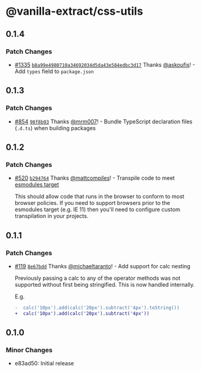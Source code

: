 # @vanilla-extract/css-utils

## 0.1.4

### Patch Changes

- [#1335](https://github.com/vanilla-extract-css/vanilla-extract/pull/1335) [`b8a99e4980710a34692034d5da43e584edbc3d17`](https://github.com/vanilla-extract-css/vanilla-extract/commit/b8a99e4980710a34692034d5da43e584edbc3d17) Thanks [@askoufis](https://github.com/askoufis)! - Add `types` field to `package.json`

## 0.1.3

### Patch Changes

- [#854](https://github.com/vanilla-extract-css/vanilla-extract/pull/854) [`98f8b03`](https://github.com/vanilla-extract-css/vanilla-extract/commit/98f8b0387d661b77705d2cd83ab3095434e1223e) Thanks [@mrm007](https://github.com/mrm007)! - Bundle TypeScript declaration files (`.d.ts`) when building packages

## 0.1.2

### Patch Changes

- [#520](https://github.com/vanilla-extract-css/vanilla-extract/pull/520) [`b294764`](https://github.com/vanilla-extract-css/vanilla-extract/commit/b294764b7f3401cec88760894ff19c60ca1d4d1d) Thanks [@mattcompiles](https://github.com/mattcompiles)! - Transpile code to meet [esmodules target](https://babeljs.io/docs/en/babel-preset-env#targetsesmodules)

  This should allow code that runs in the browser to conform to most browser policies. If you need to support browsers prior to the esmodules target (e.g. IE 11) then you'll need to configure custom transpilation in your projects.

## 0.1.1

### Patch Changes

- [#119](https://github.com/vanilla-extract-css/vanilla-extract/pull/119) [`8e67bdd`](https://github.com/vanilla-extract-css/vanilla-extract/commit/8e67bdd4bd5fcb541da354f674365bac13d8373c) Thanks [@michaeltaranto](https://github.com/michaeltaranto)! - Add support for calc nesting

  Previously passing a calc to any of the operator methods was not supported without first being stringified. This is now handled internally.

  E.g.

  ```diff
  -  calc('10px').add(calc('20px').subtract('4px').toString())
  +  calc('10px').add(calc('20px').subtract('4px'))
  ```

## 0.1.0

### Minor Changes

- e83ad50: Initial release

